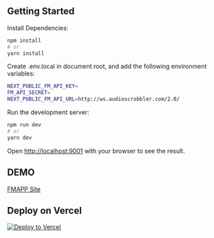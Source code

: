 ## Getting Started

Install Dependencies:

```bash
npm install
# or
yarn install
```

Create .env.local in document root, and add the following environment variables:

```bash
NEXT_PUBLIC_FM_API_KEY=
FM_API_SECRET=
NEXT_PUBLIC_FM_API_URL=http://ws.audioscrobbler.com/2.0/
```

Run the development server:

```bash
npm run dev
# or
yarn dev
```

Open [http://localhost:9001](http://localhost:9001) with your browser to see the result.

## DEMO
[FMAPP Site](https://fmapp.vercel.app/)


## Deploy on Vercel
[![Deploy to Vercel](https://vercel.com/button)](https://vercel.com/import/project?template=https://github.com/nicocuevas/fmapp.git)

